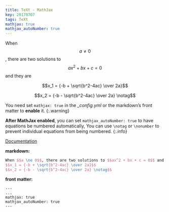 ```yaml
---
title: TeXt - MathJax
key: 20170707
tags: TeXt
mathjax: true
mathjax_autoNumber: true
---
```


When $$a \ne 0$$, there are two solutions to $$ax^2 + bx + c = 0$$ and they are

$$x_1 = {-b + \sqrt{b^2-4ac} \over 2a}$$

$$x_2 = {-b - \sqrt{b^2-4ac} \over 2a} \notag$$

<!--more-->

You need set `mathjax: true` in the *_config.yml* or the markdown’s front matter to **enable** it.
{:.warning}

**After MathJax enabled**, you can set `mathjax_autoNumber: true` to have equations be numbered automatically, You can use `\notag` or `\nonumber` to prevent individual equations from being numbered.
{:.info}

[Documentation](/docs/en/markdown-enhancements#mathjax)

**markdown:**

```tex
When $$a \ne 0$$, there are two solutions to $$ax^2 + bx + c = 0$$ and they are
$$x_1 = {-b + \sqrt{b^2-4ac} \over 2a}$$
$$x_2 = {-b - \sqrt{b^2-4ac} \over 2a} \notag$$
```

**front matter:**

    ---
    ...
    mathjax: true
    mathjax_autoNumber: true
    ---
